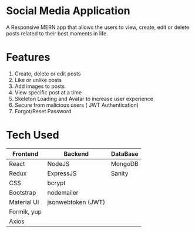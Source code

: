 # Social Media Application 
A Responsive MERN app that allows the users to view, create, edit or delete posts related to their best moments in life.

<!--  Features -->
# Features
1. Create, delete or edit posts
2. Like or unlike posts 
3. Add images to posts
4. View specific post at a time
5. Skeleton Loading and Avatar to increase user experience
6. Secure from malicious users ( JWT Authentication)
7. Forgot/Reset Password 

<!-- Tech used -->
# Tech Used

| Frontend     | Backend             | DataBase              |
| ------------ | ------------------- | --------------------- |
| React        | NodeJS              | MongoDB               | 
| Redux        | ExpressJS           | Sanity                | 
| CSS          | bcrypt              |                       | 
| Bootstrap    | nodemailer          |                       | 
| Material UI  | jsonwebtoken (JWT)  |                       |
| Formik, yup  |                     |                       |
| Axios        |                     |                       |


